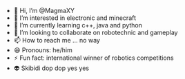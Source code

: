- 👋 Hi, I’m @MagmaXY
- 👀 I’m interested in electronic and minecraft
- 🌱 I’m currently learning c++, java and python
- 💞️ I’m looking to collaborate on robotechnic and gameplay
- 📫 How to reach me ... no way
- 😄 Pronouns: he/him
- ⚡ Fun fact: international winner of robotics competitions
- 👽 Skibidi dop dop yes yes
<!---
MagmaXY/MagmaXY is a ✨ special ✨ repository because its `README.md` (this file) appears on your GitHub profile.
You can click the Preview link to take a look at your changes.
--->
